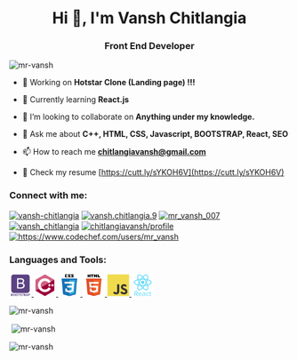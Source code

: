 <h1 align="center">Hi 🙋, I'm Vansh Chitlangia</h1>
<h3 align="center">Front End Developer</h3>

<p align="left"> <img src="https://komarev.com/ghpvc/?username=mr-vansh&label=Profile%20views&color=0e75b6&style=flat" alt="mr-vansh" /> </p>

- 🔭 Working on **Hotstar Clone (Landing page) !!!**

- 🌱 Currently learning **React.js**

- 👯 I’m looking to collaborate on **Anything under my knowledge.**

- 💬 Ask me about **C++, HTML, CSS, Javascript, BOOTSTRAP, React, SEO**

- 📫 How to reach me **chitlangiavansh@gmail.com**

- 📄 Check my resume [https://cutt.ly/sYKOH6V](https://cutt.ly/sYKOH6V)

<h3 align="left">Connect with me:</h3>
<p align="left">
<a href="https://linkedin.com/in/vansh-chitlangia" target="_blank"><img align="center" src="https://raw.githubusercontent.com/rahuldkjain/github-profile-readme-generator/master/src/images/icons/Social/linked-in-alt.svg" alt="vansh-chitlangia" height="30" width="40" /></a>
<a href="https://fb.com/vansh.chitlangia.9" target="_blank"><img align="center" src="https://raw.githubusercontent.com/rahuldkjain/github-profile-readme-generator/master/src/images/icons/Social/facebook.svg" alt="vansh.chitlangia.9" height="30" width="40" /></a>
<a href="https://instagram.com/mr_vansh_007" target="_blank"><img align="center" src="https://raw.githubusercontent.com/rahuldkjain/github-profile-readme-generator/master/src/images/icons/Social/instagram.svg" alt="mr_vansh_007" height="30" width="40" /></a>
<a href="https://www.hackerrank.com/vansh_chitlangia" target="_blank"><img align="center" src="https://raw.githubusercontent.com/rahuldkjain/github-profile-readme-generator/master/src/images/icons/Social/hackerrank.svg" alt="vansh_chitlangia" height="30" width="40" /></a>
<a href="https://auth.geeksforgeeks.org/user/chitlangiavansh/profile" target="_blank"><img align="center" src="https://raw.githubusercontent.com/rahuldkjain/github-profile-readme-generator/master/src/images/icons/Social/geeks-for-geeks.svg" alt="chitlangiavansh/profile" height="30" width="40" /></a>
<a href="https://www.codechef.com/users/https://www.codechef.com/users/mr_vansh" target="blank"><img align="center" src="https://cdn.jsdelivr.net/npm/simple-icons@3.1.0/icons/codechef.svg" alt="https://www.codechef.com/users/mr_vansh" height="30" width="40" /></a>
</p>

<h3 align="left">Languages and Tools:</h3>
<p align="left"> <a href="https://getbootstrap.com" target="_blank" rel="noreferrer"> <img src="https://raw.githubusercontent.com/devicons/devicon/master/icons/bootstrap/bootstrap-plain-wordmark.svg" alt="bootstrap" width="40" height="40"/> </a> <a href="https://www.w3schools.com/cpp/" target="_blank" rel="noreferrer"> <img src="https://raw.githubusercontent.com/devicons/devicon/master/icons/cplusplus/cplusplus-original.svg" alt="cplusplus" width="40" height="40"/> </a> <a href="https://www.w3schools.com/css/" target="_blank" rel="noreferrer"> <img src="https://raw.githubusercontent.com/devicons/devicon/master/icons/css3/css3-original-wordmark.svg" alt="css3" width="40" height="40"/> </a> <a href="https://www.w3.org/html/" target="_blank" rel="noreferrer"> <img src="https://raw.githubusercontent.com/devicons/devicon/master/icons/html5/html5-original-wordmark.svg" alt="html5" width="40" height="40"/> </a> <a href="https://developer.mozilla.org/en-US/docs/Web/JavaScript" target="_blank" rel="noreferrer"> <img src="https://raw.githubusercontent.com/devicons/devicon/master/icons/javascript/javascript-original.svg" alt="javascript" width="40" height="40"/> </a> <a href="https://reactjs.org/" target="_blank" rel="noreferrer"> <img src="https://raw.githubusercontent.com/devicons/devicon/master/icons/react/react-original-wordmark.svg" alt="react" width="40" height="40"/> </a> </p>



<p>&nbsp;<img align="left" src="https://github-readme-stats.vercel.app/api/top-langs?username=mr-vansh&show_icons=true&theme=dark&locale=en&layout=compact" alt="mr-vansh" /></p>

<p>&nbsp;<img align="center" src="https://github-readme-stats.vercel.app/api?username=mr-vansh&show_icons=true&theme=dark&locale=en" alt="mr-vansh" /></p>

<p><img align="center" src="https://github-readme-streak-stats.herokuapp.com/?user=mr-vansh&theme=dark" alt="mr-vansh" /></p>

